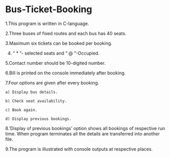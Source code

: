 # Bus-Ticket-Booking
1.This program is written in C-language.

2.Three buses of fixed routes and each bus has 40 seats.

3.Maximum six tickets can be booked per booking.

4. “ * ”- selected seats and “ @ ”-Occupied.

5.Contact number should be 10-digited number.

6.Bill is printed on the console immediately after booking.

7.Four options are given after every booking.
	
	a) Display bus details.
	
	b) Check seat availability.
	
	c) Book again.
	
	d) Display previous bookings.

8.’Display of previous bookings’ option shows all bookings of respective run time. When program terminates all the details are transferred into another file.

9.The program is illustrated with console outputs at respective places.
